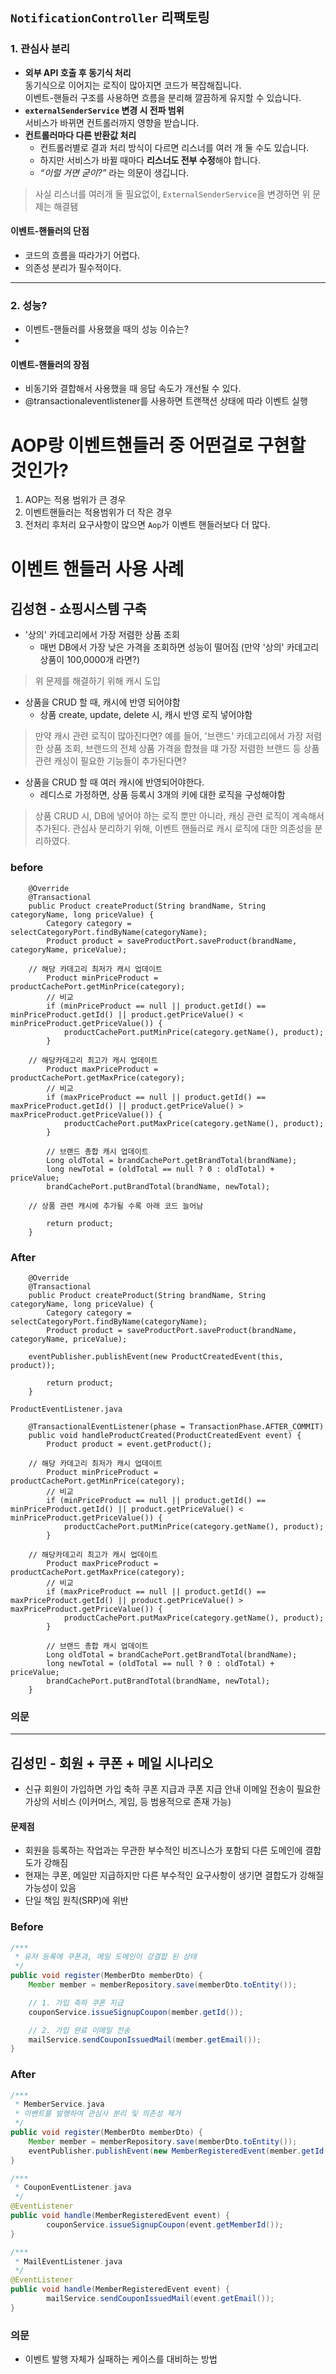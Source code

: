 ## `NotificationController` 리팩토링

### 1. 관심사 분리
- **외부 API 호출 후 동기식 처리**  
  동기식으로 이어지는 로직이 많아지면 코드가 복잡해집니다.  
  이벤트-핸들러 구조를 사용하면 흐름을 분리해 깔끔하게 유지할 수 있습니다.
- **`externalSenderService` 변경 시 전파 범위**  
  서비스가 바뀌면 컨트롤러까지 영향을 받습니다.
- **컨트롤러마다 다른 반환값 처리**  
  - 컨트롤러별로 결과 처리 방식이 다르면 리스너를 여러 개 둘 수도 있습니다.  
  - 하지만 서비스가 바뀔 때마다 **리스너도 전부 수정**해야 합니다.  
  - _“이럴 거면 굳이?”_ 라는 의문이 생깁니다.
> 사실 리스너를 여러개 둘 필요없이, `ExternalSenderService`을 변경하면 위 문제는 해결됌

#### 이벤트-핸들러의 단점
- 코드의 흐름을 따라가기 어렵다.  
- 의존성 분리가 필수적이다.

---

### 2. 성능?
- 이벤트-핸들러를 사용했을 때의 성능 이슈는?
- 
#### 이벤트-핸들러의 장점
- 비동기와 결합해서 사용했을 때 응답 속도가 개선될 수 있다.
- @transactionaleventlistener를 사용하면 트랜잭션 상태에 따라 이벤트 실행


# AOP랑 이벤트핸들러 중 어떤걸로 구현할 것인가?
1. AOP는 적용 범위가 큰 경우
2. 이벤트핸들러는 적용범위가 더 작은 경우
3. 전처리 후처리 요구사항이 많으면 `Aop`가 이벤트 핸들러보다 더 많다.



# 이벤트 핸들러 사용 사례

## 김성현 - 쇼핑시스템 구축
- '상의' 카데고리에서 가장 저렴한 상품 조회
  - 매번 DB에서 가장 낮은 가격을 조회하면 성능이 떨어짐 (만약 '상의' 카데고리 상품이 100,0000개 라면?)
> 위 문제를 해결하기 위해 캐시 도입

- 상품을 CRUD 할 때, 캐시에 반영 되어야함
  - 상품 create, update, delete 시, 캐시 반영 로직 넣어야함
 
> 만약 캐시 관련 로직이 많아진다면?
> 예를 들어, '브랜드' 카데고리에서 가장 저렴한 상품 조회, 브랜드의 전체 상품 가격을 합쳤을 떄 가장 저렴한 브랜드 등 상품 관련 캐싱이 필요한 기능들이 추가된다면?

- 상품을 CRUD 할 때 여러 캐시에 반영되어야한다.
  - 레디스로 가정하면, 상품 등록시 3개의 키에 대한 로직을 구성해야함

> 상품 CRUD 시, DB에 넣어야 하는 로직 뿐만 아니라, 캐싱 관련 로직이 계속해서 추가된다.
> 관심사 분리하기 위해, 이벤트 핸들러로 캐시 로직에 대한 의존성을 분리하였다.

### before

```
	@Override
	@Transactional
	public Product createProduct(String brandName, String categoryName, long priceValue) {
		Category category = selectCategoryPort.findByName(categoryName);
		Product product = saveProductPort.saveProduct(brandName, categoryName, priceValue);

    // 해당 카데고리 최저가 캐시 업데이트
		Product minPriceProduct = productCachePort.getMinPrice(category);
		// 비교
		if (minPriceProduct == null || product.getId() == minPriceProduct.getId() || product.getPriceValue() < minPriceProduct.getPriceValue()) {
			productCachePort.putMinPrice(category.getName(), product);
		}

    // 해당카데고리 최고가 캐시 업데이트
		Product maxPriceProduct = productCachePort.getMaxPrice(category);
		// 비교
		if (maxPriceProduct == null || product.getId() == maxPriceProduct.getId() || product.getPriceValue() > maxPriceProduct.getPriceValue()) {
			productCachePort.putMaxPrice(category.getName(), product);
		}

		// 브랜드 총합 캐시 업데이트
		Long oldTotal = brandCachePort.getBrandTotal(brandName);
		long newTotal = (oldTotal == null ? 0 : oldTotal) + priceValue;
		brandCachePort.putBrandTotal(brandName, newTotal);

    // 상품 관련 캐시에 추가될 수록 아래 코드 늘어남

		return product;
	}
```

### After

```
	@Override
	@Transactional
	public Product createProduct(String brandName, String categoryName, long priceValue) {
		Category category = selectCategoryPort.findByName(categoryName);
		Product product = saveProductPort.saveProduct(brandName, categoryName, priceValue);

    eventPublisher.publishEvent(new ProductCreatedEvent(this, product));

		return product;
	}
```


`ProductEventListener.java`

```
	@TransactionalEventListener(phase = TransactionPhase.AFTER_COMMIT)
	public void handleProductCreated(ProductCreatedEvent event) {
		Product product = event.getProduct();

    // 해당 카데고리 최저가 캐시 업데이트
		Product minPriceProduct = productCachePort.getMinPrice(category);
		// 비교
		if (minPriceProduct == null || product.getId() == minPriceProduct.getId() || product.getPriceValue() < minPriceProduct.getPriceValue()) {
			productCachePort.putMinPrice(category.getName(), product);
		}

    // 해당카데고리 최고가 캐시 업데이트
		Product maxPriceProduct = productCachePort.getMaxPrice(category);
		// 비교
		if (maxPriceProduct == null || product.getId() == maxPriceProduct.getId() || product.getPriceValue() > maxPriceProduct.getPriceValue()) {
			productCachePort.putMaxPrice(category.getName(), product);
		}

		// 브랜드 총합 캐시 업데이트
		Long oldTotal = brandCachePort.getBrandTotal(brandName);
		long newTotal = (oldTotal == null ? 0 : oldTotal) + priceValue;
		brandCachePort.putBrandTotal(brandName, newTotal);
	}
```

### 의문

---

## 김성민 - 회원 + 쿠폰 + 메일 시나리오
- 신규 회원이 가입하면 가입 축하 쿠폰 지급과 쿠폰 지급 안내 이메일 전송이 필요한 가상의 서비스 (이커머스, 게임, 등 범용적으로 존재 가능)

#### 문제점
- 회원을 등록하는 작업과는 무관한 부수적인 비즈니스가 포함되 다른 도메인에 결합도가 강해짐
- 현재는 쿠폰, 메일만 지급하지만 다른 부수적인 요구사항이 생기면 결합도가 강해질 가능성이 있음
- 단일 책임 원칙(SRP)에 위반

### Before
```java
/***
 * 유저 등록에 쿠폰과, 메일 도메인이 강결합 된 상태
 */
public void register(MemberDto memberDto) {
    Member member = memberRepository.save(memberDto.toEntity());

    // 1. 가입 축하 쿠폰 지급
    couponService.issueSignupCoupon(member.getId());

    // 2. 가입 완료 이메일 전송
    mailService.sendCouponIssuedMail(member.getEmail());
}
```
### After

```java
/***
 * MemberService.java
 * 이벤트를 발행하여 관심사 분리 및 의존성 제거
 */
public void register(MemberDto memberDto) {
    Member member = memberRepository.save(memberDto.toEntity());
    eventPublisher.publishEvent(new MemberRegisteredEvent(member.getId(), member.getEmail()));
}

/***
 * CouponEventListener.java
 */
@EventListener
public void handle(MemberRegisteredEvent event) {
        couponService.issueSignupCoupon(event.getMemberId());
}

/***
 * MailEventListener.java
 */
@EventListener
public void handle(MemberRegisteredEvent event) {
        mailService.sendCouponIssuedMail(event.getEmail());
}
```

### 의문
-  이벤트 발행 자체가 실패하는 케이스를 대비하는 방법
